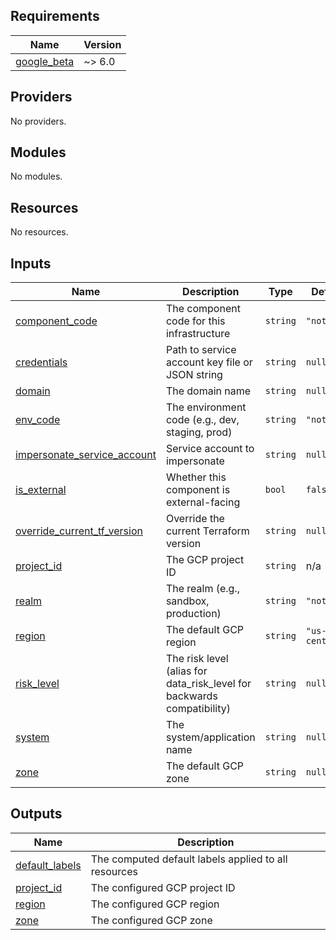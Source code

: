 ## Requirements

| Name | Version |
|------|---------|
| <a name="requirement_google_beta"></a> [google\_beta](#requirement\_google\_beta) | ~> 6.0 |

## Providers

No providers.

## Modules

No modules.

## Resources

No resources.

## Inputs

| Name | Description | Type | Default | Required |
|------|-------------|------|---------|:--------:|
| <a name="input_component_code"></a> [component\_code](#input\_component\_code) | The component code for this infrastructure | `string` | `"notset"` | no |
| <a name="input_credentials"></a> [credentials](#input\_credentials) | Path to service account key file or JSON string | `string` | `null` | no |
| <a name="input_domain"></a> [domain](#input\_domain) | The domain name | `string` | `null` | no |
| <a name="input_env_code"></a> [env\_code](#input\_env\_code) | The environment code (e.g., dev, staging, prod) | `string` | `"notset"` | no |
| <a name="input_impersonate_service_account"></a> [impersonate\_service\_account](#input\_impersonate\_service\_account) | Service account to impersonate | `string` | `null` | no |
| <a name="input_is_external"></a> [is\_external](#input\_is\_external) | Whether this component is external-facing | `bool` | `false` | no |
| <a name="input_override_current_tf_version"></a> [override\_current\_tf\_version](#input\_override\_current\_tf\_version) | Override the current Terraform version | `string` | `null` | no |
| <a name="input_project_id"></a> [project\_id](#input\_project\_id) | The GCP project ID | `string` | n/a | yes |
| <a name="input_realm"></a> [realm](#input\_realm) | The realm (e.g., sandbox, production) | `string` | `"notset"` | no |
| <a name="input_region"></a> [region](#input\_region) | The default GCP region | `string` | `"us-central1"` | no |
| <a name="input_risk_level"></a> [risk\_level](#input\_risk\_level) | The risk level (alias for data\_risk\_level for backwards compatibility) | `string` | `null` | no |
| <a name="input_system"></a> [system](#input\_system) | The system/application name | `string` | `null` | no |
| <a name="input_zone"></a> [zone](#input\_zone) | The default GCP zone | `string` | `null` | no |

## Outputs

| Name | Description |
|------|-------------|
| <a name="output_default_labels"></a> [default\_labels](#output\_default\_labels) | The computed default labels applied to all resources |
| <a name="output_project_id"></a> [project\_id](#output\_project\_id) | The configured GCP project ID |
| <a name="output_region"></a> [region](#output\_region) | The configured GCP region |
| <a name="output_zone"></a> [zone](#output\_zone) | The configured GCP zone |
